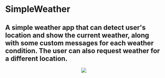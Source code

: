 # SimpleWeather
## A simple weather app that can detect user's location and show the current weather, along with some custom messages for each weather condition. The user can also request weather for a different location.

<p align="center">
  <img src="https://github.com/alexbusol/SimpleWeather/blob/master/gif1.gif?raw=true"
</p>
